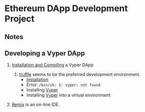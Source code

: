 # Ethereum DApp Development Project

## Notes

## Developing a Vyper DApp

1. [Installation and Compiling](https://www.trufflesuite.com/boxes/vyper-example) a Vyper DApp
    1. [truffle](https://www.trufflesuite.com) seems to be the preferred development environment.
        * [Installation](https://www.trufflesuite.com/boxes/vyper-example)
        * Error: `/bin/sh: 1: vyper: not found`
        * Installing [Vyper](https://vyper.readthedocs.io/en/latest/installing-vyper.html)
        * Installing [Vyper](https://github.com/balajipachai/Scripts/tree/master/install_vyper) into a virtual environment


2. [Remix](https://remix.ethereum.org/) is an on-line IDE.